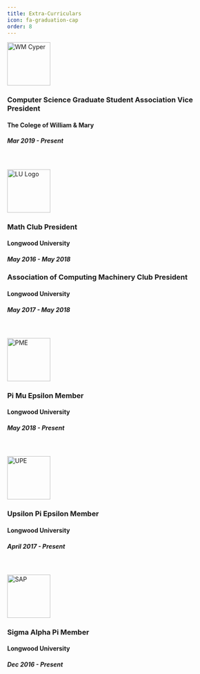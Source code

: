 ```yaml
---
title: Extra-Curriculars
icon: fa-graduation-cap 
order: 8
---
```


<img src="{{ 'assets/images/WM.png' | relative_url }}" width="100" alt="WM Cyper" />

### Computer Science Graduate Student Association Vice President
#### The Colege of William & Mary
##### Mar 2019 - Present
<br/><br/>
<img src="{{ 'assets/images/LU.png' | relative_url }}" width="100" alt="LU Logo" />

### Math Club President
#### Longwood University
##### May 2016 - May 2018

### Association of Computing Machinery Club President
#### Longwood University
##### May 2017 - May 2018
<br/><br/>
<img src="{{ 'assets/images/PME.gif' | relative_url }}" width="100" alt="PME" />

### Pi Mu Epsilon Member
#### Longwood University
##### May 2018 - Present
<br/><br/>
<img src="{{ 'assets/images/UPE.gif' | relative_url }}" width="100" alt="UPE" />

### Upsilon Pi Epsilon Member
#### Longwood University
##### April 2017 - Present
<br/><br/>
<img src="{{ 'assets/images/SAP.png' | relative_url }}" width="100" alt="SAP" />

### Sigma Alpha Pi Member
#### Longwood University
##### Dec 2016 - Present
